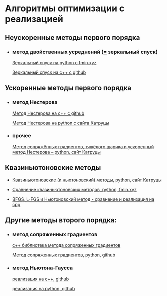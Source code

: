 # Алгоритмы оптимизации с реализацией

## Неускоренные методы первого порядка


- ### метод двойственных усреднений ([=](https://arxiv.org/pdf/1604.08183.pdf) зеркальный спуск)

  [Зеркальный спуск на python с fmin.xyz](https://fmin.xyz/docs/methods/fom/Mirror_descent/)

  [Зеркальный спуск на c++ с github](https://github.com/ChandlerLutz/MirrorDescSynth/blob/master/src/mirror_desc.cpp "автор Chandler Lutz, phd по экономике")  

## Ускоренные методы первого порядка

- ### метод Нестерова 

  [Метод Нестерова на c++ с github](https://github.com/hughperkins/DeepCL/blob/master/src/trainers/Nesterov.cpp)

  [Метод Нестерова на python с сайта Катруцы](https://nbviewer.jupyter.org/github/amkatrutsa/MIPT-Opt/blob/master/ODE4NesterovAcc/ODE4NesterovAcc.ipynb "и его применения для решения дифуров")

  

- ### прочее

  [Метод сопряжённых градиентов, тяжёлого шарика и ускоренный метод Нестерова – python, сайт Катруцы](https://github.com/amkatrutsa/MIPT-Opt/blob/master/Spring2020/acc_grad.ipynb)

## Квазиньютоновские методы

  - [Квазиньютоновские (и ньютоновский) методы, python, сайт Катруцы](https://github.com/amkatrutsa/MIPT-Opt/blob/master/Spring2020/newton_quasi.ipynb)

  - [Сравнение квазиньютоновских методов, python, fmin.xyz](https://nbviewer.jupyter.org/github/fabianp/pytron/blob/master/doc/benchmark_logistic.ipynb)

  - [BFGS, L-FGS и Ньютоновский метод - сравнение и реализация на cpp](http://dlib.net/optimization_ex.cpp.html)

## Другие методы второго порядка:

- ### метод сопряженных градиентов

  [c++ библиотека метода сопряженных градиентов](https://people.sc.fsu.edu/~jburkardt/cpp_src/cg/cg.html)

  [Метод сопряженных градиентов, python, github](https://gist.github.com/sfujiwara/b135e0981d703986b6c2)

- ### метод Ньютона-Гаусса

  [реализация на c++, github](https://github.com/omyllymaki/solvers/tree/master/src/numerical/gauss-newton)

  [реализация на python, github](https://github.com/basil-conto/gauss-newton)